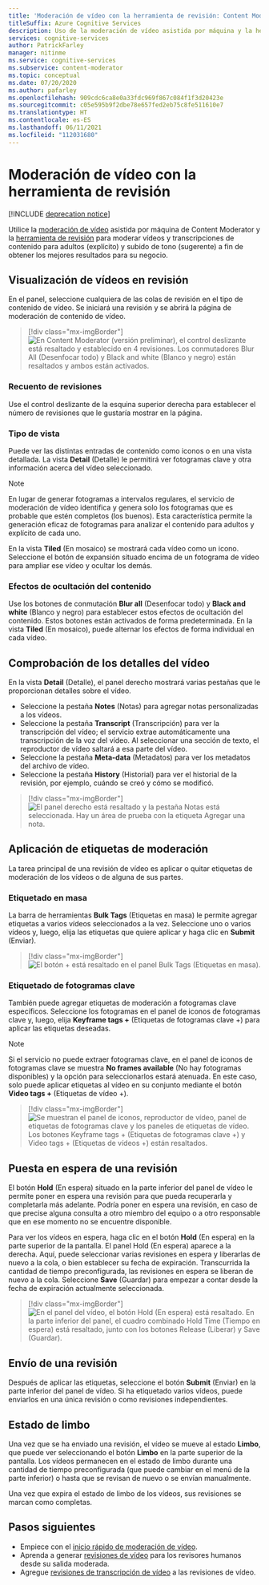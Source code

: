 ```yaml
---
title: 'Moderación de vídeo con la herramienta de revisión: Content Moderator'
titleSuffix: Azure Cognitive Services
description: Uso de la moderación de vídeo asistida por máquina y la herramienta de revisión para moderar contenido inapropiado
services: cognitive-services
author: PatrickFarley
manager: nitinme
ms.service: cognitive-services
ms.subservice: content-moderator
ms.topic: conceptual
ms.date: 07/20/2020
ms.author: pafarley
ms.openlocfilehash: 909cdc6ca8e0a33fdc969f867c084f1f3d20423e
ms.sourcegitcommit: c05e595b9f2dbe78e657fed2eb75c8fe511610e7
ms.translationtype: HT
ms.contentlocale: es-ES
ms.lasthandoff: 06/11/2021
ms.locfileid: "112031680"
---
```

# <a name="video-moderation-with-the-review-tool"></a>Moderación de vídeo con la herramienta de revisión

[!INCLUDE [deprecation notice](includes/tool-deprecation.md)]

Utilice la [moderación de vídeo](video-moderation-api.md) asistida por máquina de Content Moderator y la [herramienta de revisión](Review-Tool-User-Guide/human-in-the-loop.md) para moderar vídeos y transcripciones de contenido para adultos (explícito) y subido de tono (sugerente) a fin de obtener los mejores resultados para su negocio.

## <a name="view-videos-under-review"></a>Visualización de vídeos en revisión

En el panel, seleccione cualquiera de las colas de revisión en el tipo de contenido de vídeo. Se iniciará una revisión y se abrirá la página de moderación de contenido de vídeo.

> [!div class="mx-imgBorder"]
> ![En Content Moderator (versión preliminar), el control deslizante está resaltado y establecido en 4 revisiones. Los conmutadores Blur All (Desenfocar todo) y Black and white (Blanco y negro) están resaltados y ambos están activados.](./Review-Tool-User-Guide/images/video-moderation-detailed.png)

### <a name="review-count"></a>Recuento de revisiones

Use el control deslizante de la esquina superior derecha para establecer el número de revisiones que le gustaría mostrar en la página.

### <a name="view-type"></a>Tipo de vista

Puede ver las distintas entradas de contenido como iconos o en una vista detallada. La vista **Detail** (Detalle) le permitirá ver fotogramas clave y otra información acerca del vídeo seleccionado. 

> [!NOTE]
> En lugar de generar fotogramas a intervalos regulares, el servicio de moderación de vídeo identifica y genera solo los fotogramas que es probable que estén completos (los buenos). Esta característica permite la generación eficaz de fotogramas para analizar el contenido para adultos y explícito de cada uno.

En la vista **Tiled** (En mosaico) se mostrará cada vídeo como un icono. Seleccione el botón de expansión situado encima de un fotograma de vídeo para ampliar ese vídeo y ocultar los demás.

### <a name="content-obscuring-effects"></a>Efectos de ocultación del contenido

Use los botones de conmutación **Blur all** (Desenfocar todo) y **Black and white** (Blanco y negro) para establecer estos efectos de ocultación del contenido. Estos botones están activados de forma predeterminada. En la vista **Tiled** (En mosaico), puede alternar los efectos de forma individual en cada vídeo.

## <a name="check-video-details"></a>Comprobación de los detalles del vídeo

En la vista **Detail** (Detalle), el panel derecho mostrará varias pestañas que le proporcionan detalles sobre el vídeo.

* Seleccione la pestaña **Notes** (Notas) para agregar notas personalizadas a los vídeos.
* Seleccione la pestaña **Transcript** (Transcripción) para ver la transcripción del vídeo; el servicio extrae automáticamente una transcripción de la voz del vídeo. Al seleccionar una sección de texto, el reproductor de vídeo saltará a esa parte del vídeo.
* Seleccione la pestaña **Meta-data** (Metadatos) para ver los metadatos del archivo de vídeo.
* Seleccione la pestaña **History** (Historial) para ver el historial de la revisión, por ejemplo, cuándo se creó y cómo se modificó.

> [!div class="mx-imgBorder"]
> ![El panel derecho está resaltado y la pestaña Notas está seleccionada. Hay un área de prueba con la etiqueta Agregar una nota.](./Review-Tool-User-Guide/images/video-moderation-video-details.png)

## <a name="apply-moderation-tags"></a>Aplicación de etiquetas de moderación

La tarea principal de una revisión de vídeo es aplicar o quitar etiquetas de moderación de los vídeos o de alguna de sus partes.

### <a name="bulk-tagging"></a>Etiquetado en masa

La barra de herramientas **Bulk Tags** (Etiquetas en masa) le permite agregar etiquetas a varios vídeos seleccionados a la vez. Seleccione uno o varios vídeos y, luego, elija las etiquetas que quiere aplicar y haga clic en **Submit** (Enviar). 

> [!div class="mx-imgBorder"]
> ![El botón + está resaltado en el panel Bulk Tags (Etiquetas en masa).](./Review-Tool-User-Guide/images/video-moderation-bulk-tags.png)


### <a name="key-frame-tagging"></a>Etiquetado de fotogramas clave

También puede agregar etiquetas de moderación a fotogramas clave específicos. Seleccione los fotogramas en el panel de iconos de fotogramas clave y, luego, elija **Keyframe tags +** (Etiquetas de fotogramas clave +) para aplicar las etiquetas deseadas.

> [!NOTE]
> Si el servicio no puede extraer fotogramas clave, en el panel de iconos de fotogramas clave se muestra **No frames available** (No hay fotogramas disponibles) y la opción para seleccionarlos estará atenuada. En este caso, solo puede aplicar etiquetas al vídeo en su conjunto mediante el botón **Video tags +** (Etiquetas de vídeo +).

> [!div class="mx-imgBorder"]
> ![Se muestran el panel de iconos, reproductor de vídeo, panel de etiquetas de fotogramas clave y los paneles de etiquetas de vídeo. Los botones Keyframe tags + (Etiquetas de fotogramas clave +) y Video tags + (Etiquetas de vídeos +) están resaltados.](./Review-Tool-User-Guide/images/video-moderation-tagging-options.png)

## <a name="put-a-review-on-hold"></a>Puesta en espera de una revisión

El botón **Hold** (En espera) situado en la parte inferior del panel de vídeo le permite poner en espera una revisión para que pueda recuperarla y completarla más adelante. Podría poner en espera una revisión, en caso de que precise alguna consulta a otro miembro del equipo o a otro responsable que en ese momento no se encuentre disponible. 

Para ver los vídeos en espera, haga clic en el botón **Hold** (En espera) en la parte superior de la pantalla. El panel Hold (En espera) aparece a la derecha. Aquí, puede seleccionar varias revisiones en espera y liberarlas de nuevo a la cola, o bien establecer su fecha de expiración. Transcurrida la cantidad de tiempo preconfigurada, las revisiones en espera se liberan de nuevo a la cola. Seleccione **Save** (Guardar) para empezar a contar desde la fecha de expiración actualmente seleccionada.

> [!div class="mx-imgBorder"]
> ![En el panel del vídeo, el botón Hold (En espera) está resaltado. En la parte inferior del panel, el cuadro combinado Hold Time (Tiempo en espera) está resaltado, junto con los botones Release (Liberar) y Save (Guardar).](./Review-Tool-User-Guide/images/video-moderation-hold.png)

## <a name="submit-a-review"></a>Envío de una revisión

Después de aplicar las etiquetas, seleccione el botón **Submit** (Enviar) en la parte inferior del panel de vídeo. Si ha etiquetado varios vídeos, puede enviarlos en una única revisión o como revisiones independientes.

## <a name="limbo-state"></a>Estado de limbo

Una vez que se ha enviado una revisión, el vídeo se mueve al estado **Limbo**, que puede ver seleccionando el botón **Limbo** en la parte superior de la pantalla. Los vídeos permanecen en el estado de limbo durante una cantidad de tiempo preconfigurada (que puede cambiar en el menú de la parte inferior) o hasta que se revisan de nuevo o se envían manualmente.

Una vez que expira el estado de limbo de los vídeos, sus revisiones se marcan como completas.

## <a name="next-steps"></a>Pasos siguientes

- Empiece con el [inicio rápido de moderación de vídeo](video-moderation-api.md).
- Aprenda a generar [revisiones de vídeo](video-reviews-quickstart-dotnet.md) para los revisores humanos desde su salida moderada.
- Agregue [revisiones de transcripción de vídeo](video-transcript-reviews-quickstart-dotnet.md) a las revisiones de vídeo.
